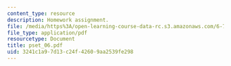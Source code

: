 ```yaml
---
content_type: resource
description: Homework assignment.
file: /media/https%3A/open-learning-course-data-rc.s3.amazonaws.com/6-781j-submicrometer-and-nanometer-technology-spring-2006/3241c1a97d13c24f42609aa2539fe298_pset_06.pdf
file_type: application/pdf
resourcetype: Document
title: pset_06.pdf
uid: 3241c1a9-7d13-c24f-4260-9aa2539fe298
---
```

